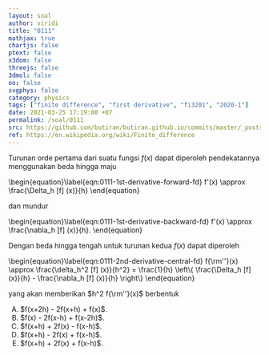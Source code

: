 ```yaml
---
layout: soal
author: viridi
title: "0111"
mathjax: true
chartjs: false
ptext: false
x3dom: false
threejs: false
3dmol: false
oo: false
svgphys: false
category: physics
tags: ["finite difference", "first derivative", "fi3201", "2020-1"]
date: 2021-03-25 17:19:00 +07
permalink: /soal/0111
src: https://github.com/butiran/butiran.github.io/commits/master/_posts/soal/11/2021-03-25-finite-difference-first-derivative.md
ref: https://en.wikipedia.org/wiki/Finite_difference
---
```

Turunan orde pertama dari suatu fungsi $f(x)$ dapat diperoleh pendekatannya menggunakan beda hingga maju

\begin{equation}\label{eqn:0111-1st-derivative-forward-fd}
f'(x) \approx \frac{\Delta_h [f] (x)}{h}
\end{equation}

dan mundur

\begin{equation}\label{eqn:0111-1st-derivative-backward-fd}
f'(x) \approx \frac{\nabla_h [f] (x)}{h}.
\end{equation}

Dengan beda hingga tengah untuk turunan kedua $f(x)$ dapat diperoleh

\begin{equation}\label{eqn:0111-2nd-derivative-central-fd}
f{\rm''}(x) \approx \frac{\delta_h^2 [f] (x)}{h^2} = \frac{1}{h} \left\\{ \frac{\Delta_h [f] (x)}{h} - \frac{\nabla_h [f] (x)}{h} \right\\}
\end{equation}

yang akan memberikan $h^2 f{\rm''}(x)$ berbentuk

<ol type="A">
<li>$f(x+2h) - 2f(x+h) + f(x)$.
<li>$f(x) - 2f(x-h) + f(x-2h)$.
<li>$f(x+h) + 2f(x) - f(x-h)$.
<li>$f(x+h) - 2f(x) + f(x-h)$.
<li>$f(x+h) + 2f(x) + f(x-h)$.
